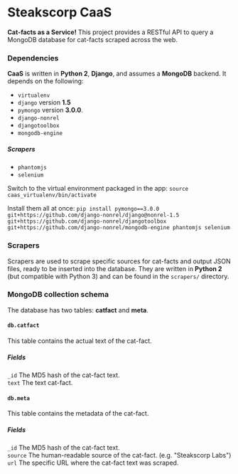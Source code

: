 # Steakscorp CaaS
**Cat-facts as a Service!** This project provides a RESTful API to query a MongoDB database for cat-facts scraped across the web.

### Dependencies
**CaaS** is written in **Python 2**, **Django**, and assumes a **MongoDB** backend. It depends on the following:
 * `virtualenv`
 * `django` version **1.5**
 * `pymongo` version **3.0.0**.
 * `django-nonrel`
 * `djangotoolbox`
 * `mongodb-engine`

##### Scrapers
 * `phantomjs`
 * `selenium`

Switch to the virtual environment packaged in the app:
`source caas_virtualenv/bin/activate`

Install them all at once:
`pip install pymongo==3.0.0 git+https://github.com/django-nonrel/django@nonrel-1.5 git+https://github.com/django-nonrel/djangotoolbox git+https://github.com/django-nonrel/mongodb-engine phantomjs selenium`

### Scrapers
Scrapers are used to scrape specific sources for cat-facts and output JSON files, ready to be inserted into the database. They are written in **Python 2** (but compatible with Python 3) and can be found in the `scrapers/` directory.

### MongoDB collection schema
The database has two tables: **catfact** and **meta**.

#### `db.catfact`
This table contains the actual text of the cat-fact.

##### Fields
`_id` The MD5 hash of the cat-fact text. <br>
`text` The text cat-fact.

#### `db.meta`
This table contains the metadata of the cat-fact.

##### Fields
`_id` The MD5 hash of the cat-fact text. <br>
`source` The human-readable source of the cat-fact. (e.g. "Steakscorp Labs") <br>
`url` The specific URL where the cat-fact text was scraped.

